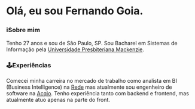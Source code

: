 # Olá, eu sou Fernando Goia. 

### ℹSobre mim
Tenho 27 anos e sou de São Paulo, SP. Sou Bacharel em Sistemas de Informação pela [Universidade Presbiteriana Mackenzie](https://www.mackenzie.br/). 

### 🕹Experiências

Comecei minha carreira no mercado de trabalho como analista em BI (Business Intelligence) na [Rede](https:/www.userede.com.br/) mas atualmente sou engenheiro de software na [Acqio](https://acqio.com.br/). Tenho experiência tanto com backend e frontend, mas atualmente atuo apenas na parte do front. 

### 
